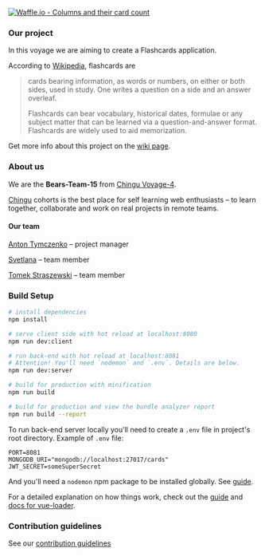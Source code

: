 [![Waffle.io - Columns and their card count](https://badge.waffle.io/chingu-voyage4/Bears-Team-15.svg?columns=all)](http://waffle.io/chingu-voyage4/Bears-Team-15)

### Our project

In this voyage we are aiming to create a Flashcards application.

According to [Wikipedia](https://en.wikipedia.org/wiki/Flashcard), flashcards are
> cards bearing information, as words or numbers, on either or both sides, used in study. One writes a question on a side and an answer overleaf.
>
> Flashcards can bear vocabulary, historical dates, formulae or any subject matter that can be learned via a question-and-answer format. Flashcards are widely used to aid memorization.

Get more info about this project on the [wiki page](https://github.com/chingu-voyage4/Bears-Team-15/wiki).

### About us

We are the **Bears-Team-15** from  [Chingu Voyage-4](https://github.com/chingu-voyage4).

[Chingu](https://chingu.io/) cohorts is the best place for self learning web enthusiasts – to learn together, collaborate and work on real projects in remote teams.

#### Our team

[Anton Tymczenko](https://github.com/AntonTymczenko) – project manager

[Svetlana](https://github.com/svmi3195) – team member

[Tomek Straszewski](https://github.com/tomski80) – team member

### Build Setup

``` bash
# install dependencies
npm install

# serve client side with hot reload at localhost:8080
npm run dev:client

# run back-end with hot reload at localhost:8081
# Attention! You'll need `nodemon` and `.env`. Details are below.
npm run dev:server

# build for production with minification
npm run build

# build for production and view the bundle analyzer report
npm run build --report
```

To run back-end server locally you'll need to create a `.env` file in project's root directory. Example of `.env` file:

```
PORT=8081
MONGODB_URI="mongodb://localhost:27017/cards"
JWT_SECRET=someSuperSecret
```

And you'll need a `nodemon` npm package to be installed globally. See [guide](https://github.com/remy/nodemon#installation).

For a detailed explanation on how things work, check out the [guide](http://vuejs-templates.github.io/webpack/) and [docs for vue-loader](http://vuejs.github.io/vue-loader).

### Contribution guidelines

See our [contribution guidelines](CONTRIBUTING.md)
